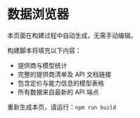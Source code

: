 # 数据浏览器

本页面在构建过程中自动生成，无需手动编辑。

构建脚本将填充以下内容：

- 提供商与模型统计
- 完整的提供商清单及 API 文档链接
- 包含定价与能力信息的模型表格
- 所有数据来自最新的 API 端点

重新生成本页，请运行：`npm run build`

